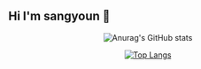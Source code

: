 <h2> Hi I'm sangyoun 👋
</h2>

<div align=center>

![Anurag's GitHub stats](https://github-readme-stats.vercel.app/api?username=LeeSY99&show_icons=true&theme=radical)

[![Top Langs](https://github-readme-stats.vercel.app/api/top-langs/?username=LeeSY99&layout=compact&theme=radical)](https://github.com/LeeSY99)

</div>
<!--
### 수상 및 활동 내역
- 2023 용인시  SW/AI  해커톤 장려상 [인증서](https://github.com/LeeSY99/LeeSY99/blob/main/image/2023%20%EC%9A%A9%EC%9D%B8%EC%8B%9C%20%ED%95%B4%EC%BB%A4%ED%86%A4%20%EC%9D%B8%EC%A6%9D%EC%84%9C.pdf) [사진](https://github.com/user-attachments/assets/03270945-6798-4213-a204-dd7c9aac485f)
- WASSUP EST AI모델 개발자 양성과정 2기 수료 [수료증](https://github.com/LeeSY99/LeeSY99/blob/main/image/EST%20%EC%88%98%EB%A3%8C%EC%A6%9D.pdf)
- 정보처리기사 [자격증](https://github.com/LeeSY99/LeeSY99/blob/main/image/%EC%A0%95%EB%B3%B4%EC%B2%98%EB%A6%AC%EA%B8%B0%EC%82%AC%EC%9E%90%EA%B2%A9%EC%A6%9D.pdf)
-->

<!--
**LeeSY99/LeeSY99** is a ✨ _special_ ✨ repository because its `README.md` (this file) appears on your GitHub profile.



Here are some ideas to get you started:

- 🔭 I’m currently working on ...
- 🌱 I’m currently learning ...
- 👯 I’m looking to collaborate on ...
- 🤔 I’m looking for help with ...
- 💬 Ask me about ...
- 📫 How to reach me: ...
- 😄 Pronouns: ...
- ⚡ Fun fact: ...
-->


